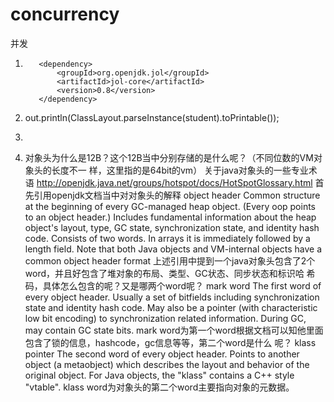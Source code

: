 # concurrency
并发

1.        <dependency>
              <groupId>org.openjdk.jol</groupId>
              <artifactId>jol-core</artifactId>
              <version>0.8</version>
          </dependency>
2.  out.println(ClassLayout.parseInstance(student).toPrintable());

3.

4.  对象头为什么是12B？这个12B当中分别存储的是什么呢？（不同位数的VM对象头的长度不一 样，这里指的是64bit的vm）
    关于java对象头的一些专业术语 http://openjdk.java.net/groups/hotspot/docs/HotSpotGlossary.html 
    首先引用openjdk文档当中对对象头的解释 
     object header 
    Common structure at the beginning of every GC-managed heap object. (Every oop points to an object header.) Includes fundamental information about the heap object's layout, type, GC state, synchronization state, and identity hash code. Consists of two words. In arrays it is immediately followed by a length field. Note that both Java objects and VM-internal objects have a common object header format 
    上述引用中提到一个java对象头包含了2个word，并且好包含了堆对象的布局、类型、GC状态、同步状态和标识哈 希码，具体怎么包含的呢？又是哪两个word呢？ 
     mark word 
    The first word of every object header. Usually a set of bitfields including synchronization state and identity hash code. May also be a pointer (with characteristic low bit encoding) to synchronization related information. During GC, may contain GC state bits. 
    mark word为第一个word根据文档可以知他里面包含了锁的信息，hashcode，gc信息等等，第二个word是什么 呢？
     klass pointer 
     The second word of every object header. Points to another object (a metaobject) which describes the layout and behavior of the original object. For Java objects, the "klass" contains a C++ style "vtable". 
     klass word为对象头的第二个word主要指向对象的元数据。
